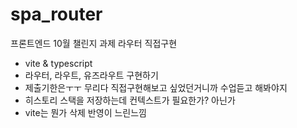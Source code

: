 # spa_router
프론트엔드 10월 챌린지 과제
라우터 직접구현
- vite & typescript
- 라우터, 라우트, 유즈라우트 구현하기
- 제출기한은ㅜㅜ 무리다 직접구현해보고 싶었던거니까 수업듣고 해봐야지
- 히스토리 스택을 저장하는데 컨텍스트가 필요한가? 아닌가
- vite는 뭔가 삭제 반영이 느린느낌
